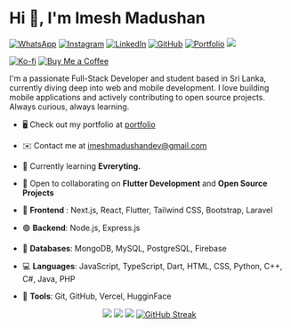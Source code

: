 
  <h1>Hi 👋, I'm Imesh Madushan</h1>
<p align="left"> 

   [![WhatsApp](https://img.shields.io/badge/-Whatsapp-25D366?style=flat-square&logo=whatsapp&logoColor=white)](https://wa.me/94753045366)
  [![Instagram](https://img.shields.io/badge/-Instagram-E4405F?style=flat-square&logo=instagram&logoColor=white)](https://www.instagram.com/___imesh____/)
  [![LinkedIn](https://img.shields.io/badge/-LinkedIn-0A66C2?style=flat-square&logo=linkedin&logoColor=white)](https://www.linkedin.com/in/imesh--madushan)
  [![GitHub](https://img.shields.io/badge/-GitHub-181717?style=flat-square&logo=github&logoColor=white)](https://github.com/Imesh-Madushan-Dev)
  [![Portfolio](https://img.shields.io/badge/-Portfolio-000000?style=flat-square&logo=vercel&logoColor=white)](http://imesh-madushan.vercel.app/)
    <img src="https://komarev.com/ghpvc/?username=Imesh-Madushan-Dev&label=Profile%20views&color=0e75b6&style=flat"/> 
  
</p>

<p align="left">
  
   [![Ko-fi](https://img.shields.io/badge/-Ko--fi-FF5E5B?style=flat-square&logo=ko-fi&logoColor=white)](https://ko-fi.com/imeshmadushan)
   [![Buy Me a Coffee](https://img.shields.io/badge/-Buy%20Me%20a%20Coffee-FFDD00?style=flat-square&logo=buy-me-a-coffee&logoColor=black)](https://buymeacoffee.com/imesh.madushan)  
</p>

I'm a passionate Full-Stack Developer and student based in Sri Lanka, currently diving deep into web and mobile development. I love building mobile applications and actively contributing to open source projects. Always curious, always learning.

- 🖥️ Check out my portfolio at [portfolio](http://imesh-madushan.vercel.app/)
- ✉️ Contact me at [imeshmadushandev@gmail.com](mailto:imeshmadushandev@gmail.com)
- 🧠 Currently learning **Evreryting.**
- 🤝 Open to collaborating on **Flutter Development** and **Open Source Projects**

- 🎨 **Frontend** : Next.js, React, Flutter, Tailwind CSS, Bootstrap, Laravel
- 🟢 **Backend**: Node.js, Express.js
- 🍃 **Databases**: MongoDB, MySQL, PostgreSQL, Firebase
- 💻 **Languages**: JavaScript, TypeScript, Dart, HTML, CSS, Python, C++, C#, Java, PHP
- 🐙 **Tools**: Git, GitHub, Vercel, HugginFace



<div align="center">
  
![](https://github-profile-summary-cards.vercel.app/api/cards/profile-details?username=Imesh-Madushan-Dev&theme=tokyonight)
![](https://github-profile-summary-cards.vercel.app/api/cards/repos-per-language?username=Imesh-Madushan-Dev&theme=tokyonight)
![](https://github-profile-summary-cards.vercel.app/api/cards/stats?username=Imesh-Madushan-Dev&theme=tokyonight)
[![GitHub Streak](https://streak-stats.demolab.com?user=Imesh-Madushan-Dev&theme=tokyonight)](https://git.io/streak-stats)


</div>


